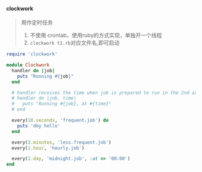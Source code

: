 #### clockwork
> 用作定时任务
> 1. 不使用 crontab，使用ruby的方式实现，单独开一个线程
> 2. `clockwork t1.rb`对应文件名,即可启动

```ruby
require 'clockwork'

module Clockwork
  handler do |job|
    puts "Running #{job}"
  end

  # handler receives the time when job is prepared to run in the 2nd argument
  # handler do |job, time|
  #   puts "Running #{job}, at #{time}"
  # end

  every(10.seconds, 'frequent.job') do
    puts 'dmy hello'
  end

  every(3.minutes, 'less.frequent.job')
  every(1.hour, 'hourly.job')

  every(1.day, 'midnight.job', :at => '00:00')
end
```
